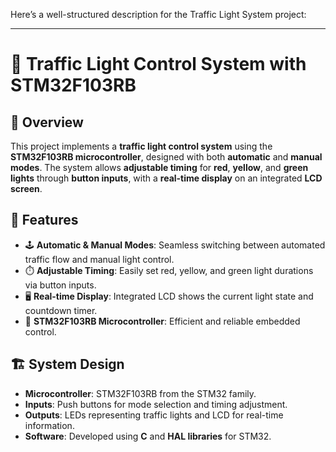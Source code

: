 Here’s a well-structured description for the Traffic Light System project:  

---

# 🚦 Traffic Light Control System with STM32F103RB  

## 📝 Overview  
This project implements a **traffic light control system** using the **STM32F103RB microcontroller**, designed with both **automatic** and **manual modes**. The system allows **adjustable timing** for **red**, **yellow**, and **green lights** through **button inputs**, with a **real-time display** on an integrated **LCD screen**.  

## 🔹 Features  
- 🕹️ **Automatic & Manual Modes**: Seamless switching between automated traffic flow and manual light control.  
- ⏱️ **Adjustable Timing**: Easily set red, yellow, and green light durations via button inputs.  
- 🖥️ **Real-time Display**: Integrated LCD shows the current light state and countdown timer.  
- 🧠 **STM32F103RB Microcontroller**: Efficient and reliable embedded control.  

## 🏗️ System Design  
- **Microcontroller**: STM32F103RB from the STM32 family.  
- **Inputs**: Push buttons for mode selection and timing adjustment.  
- **Outputs**: LEDs representing traffic lights and LCD for real-time information.  
- **Software**: Developed using **C** and **HAL libraries** for STM32.  

